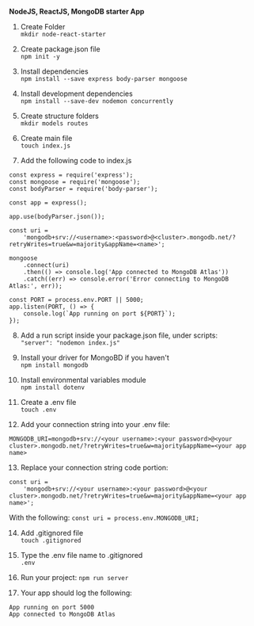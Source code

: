 **NodeJS, ReactJS, MongoDB starter App**

1. Create Folder  
```mkdir node-react-starter``` 

2. Create package.json file  
```npm init -y```  

3. Install dependencies  
```npm install --save express body-parser mongoose```  

4. Install development dependencies  
```npm install --save-dev nodemon concurrently```  

5. Create structure folders  
```mkdir models routes``` 

6. Create main file  
```touch index.js```  

7. Add the following code to index.js  
```
const express = require('express');
const mongoose = require('mongoose');
const bodyParser = require('body-parser');

const app = express();

app.use(bodyParser.json());

const uri =
    'mongodb+srv://<username>:<password>@<cluster>.mongodb.net/?retryWrites=true&w=majority&appName=<name>';

mongoose
    .connect(uri)
    .then(() => console.log('App connected to MongoDB Atlas'))
    .catch((err) => console.error('Error connecting to MongoDB Atlas:', err));

const PORT = process.env.PORT || 5000;
app.listen(PORT, () => {
    console.log(`App running on port ${PORT}`);
});

```  

8. Add a run script inside your package.json file, under scripts:  
```"server": "nodemon index.js"```  

9. Install your driver for MongoBD if you haven't  
```npm install mongodb```  

10. Install environmental variables module  
```npm install dotenv```

11. Create a .env file  
```touch .env```  

12. Add your connection string into your .env file:  
```
MONGODB_URI=mongodb+srv://<your username>:<your password>@<your cluster>.mongodb.net/?retryWrites=true&w=majority&appName=<your app name>
```

13. Replace your connection string code portion:   
```   
const uri =
    'mongodb+srv://<your username>:<your password>@<your cluster>.mongodb.net/?retryWrites=true&w=majority&appName=<your app name>';
```   

With the following:
```const uri = process.env.MONGODB_URI;```  

14. Add .gitignored file  
```touch .gitignored```  

15. Type the .env file name to .gitignored  
```.env```  

16. Run your project:
```npm run server``` 

17. Your app should log the following:
```
App running on port 5000
App connected to MongoDB Atlas
```  

